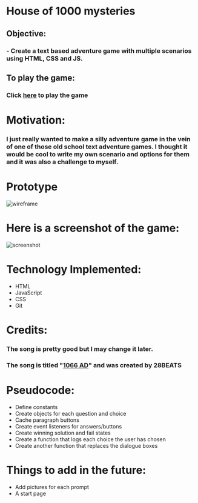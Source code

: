 # House of 1000 mysteries

## Objective:
### - Create a text based adventure game with multiple scenarios using HTML, CSS and JS.

## To play the game:
### Click [here](house-of-1000-mysteries.surge.sh) to play the game

# Motivation:
### I just really wanted to make a silly adventure game in the vein of one of those old school text adventure games. I thought it would be cool to write my own scenario and options for them and it was also a challenge to myself.

# Prototype
![wireframe](https://imgur.com/Udq6SYT)

# Here is a screenshot of the game:
![screenshot](https://imgur.com/ql95v09)

# Technology Implemented:
* HTML
* JavaScript
* CSS
* Git

# Credits:
### The song is pretty good but I may change it later.
### The song is titled "[1066 AD](https://www.youtube.com/watch?v=yj8K4yi3x5c)" and was created by 28BEATS 

# Pseudocode:
* Define constants
* Create objects for each question and choice
* Cache paragraph buttons
* Create event listeners for answers/buttons
* Create winning solution and fail states
* Create a function that logs each choice the user has chosen 
* Create another function that replaces the dialogue boxes



# Things to add in the future:
* Add pictures for each prompt
* A start page
